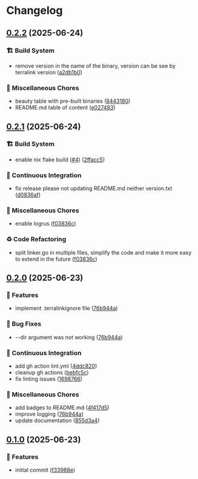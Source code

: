 # Changelog

## [0.2.2](https://github.com/segator/terralink/compare/v0.2.1...v0.2.2) (2025-06-24)


### 🏗️ Build System

* remove version in the name of the binary, version can be see by terralink version ([a2db1b0](https://github.com/segator/terralink/commit/a2db1b0695b053a07f19eb99fff3655197ad38d2))


### 🔧 Miscellaneous Chores

* beauty table with pre-built binaries ([8443180](https://github.com/segator/terralink/commit/8443180a6d7163f0235e5edb39542409d112a792))
* README.md table of content ([e027483](https://github.com/segator/terralink/commit/e027483a706d4201ec529ab29fe3e0a7007428ba))

## [0.2.1](https://github.com/segator/terralink/compare/v0.2.0...v0.2.1) (2025-06-24)


### 🏗️ Build System

* enable nix flake build ([#4](https://github.com/segator/terralink/issues/4)) ([2ffacc5](https://github.com/segator/terralink/commit/2ffacc57ba12e5d4863fdc79a9cfa3d95f875f1e))


### 🤖 Continuous Integration

* fix release please not updating README.md neither version.txt ([d0836af](https://github.com/segator/terralink/commit/d0836afaa5590ee468250d5890af2962d45fb4fd))


### 🔧 Miscellaneous Chores

* enable logrus ([f03836c](https://github.com/segator/terralink/commit/f03836c00880668721f7a681586e0969c8e672eb))


### ♻️ Code Refactoring

* split linker.go in multiple files, simplify the code and make it more easy to extend in the future ([f03836c](https://github.com/segator/terralink/commit/f03836c00880668721f7a681586e0969c8e672eb))

## [0.2.0](https://github.com/segator/terralink/compare/v0.1.0...v0.2.0) (2025-06-23)


### 🎉 Features

* implement .terralinkignore file ([76b944a](https://github.com/segator/terralink/commit/76b944af6a711d3067f2195393401868cd5ee3c2))


### 🐛 Bug Fixes

* --dir argument was not working ([76b944a](https://github.com/segator/terralink/commit/76b944af6a711d3067f2195393401868cd5ee3c2))


### 🤖 Continuous Integration

* add gh action lint.yml ([4ddc820](https://github.com/segator/terralink/commit/4ddc820817f6c2ed9cb242ca3fba3956ff7dc756))
* cleanup gh actions ([bebfc5c](https://github.com/segator/terralink/commit/bebfc5cc6f316d22903942e377d03f3c60d37268))
* fix linting issues ([1698766](https://github.com/segator/terralink/commit/16987662826aa77649dbae64c6bf085ad76af480))


### 🔧 Miscellaneous Chores

* add badges to README.md ([4f417d5](https://github.com/segator/terralink/commit/4f417d5fcdf80ee6ab98df8d84a240bfcf4714cf))
* improve logging ([76b944a](https://github.com/segator/terralink/commit/76b944af6a711d3067f2195393401868cd5ee3c2))
* update documentation ([855d3a4](https://github.com/segator/terralink/commit/855d3a4fff5f735dc71e6d11f5e9de5aaa5a3237))

## [0.1.0](https://github.com/segator/terralink/compare/v0.0.1...v0.1.0) (2025-06-23)


### 🎉 Features

* initial commit ([f33988e](https://github.com/segator/terralink/commit/f33988e370d30a5d4bbb37dea2f86a9a07fdeb37))
